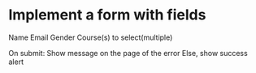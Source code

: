 # Implement a form with fields

Name
Email
Gender
Course(s) to select(multiple)

On submit:
Show message on the page of the error
Else, show success alert
